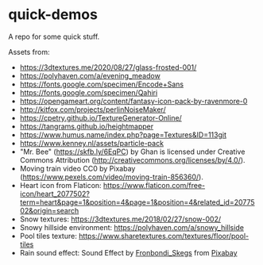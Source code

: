 # quick-demos

A repo for some quick stuff.

Assets from:

- https://3dtextures.me/2020/08/27/glass-frosted-001/
- https://polyhaven.com/a/evening_meadow
- https://fonts.google.com/specimen/Encode+Sans
- https://fonts.google.com/specimen/Qahiri
- https://opengameart.org/content/fantasy-icon-pack-by-ravenmore-0
- http://kitfox.com/projects/perlinNoiseMaker/
- https://cpetry.github.io/TextureGenerator-Online/
- https://tangrams.github.io/heightmapper
- https://www.humus.name/index.php?page=Textures&ID=113git 
- https://www.kenney.nl/assets/particle-pack
- "Mr. Bee" (https://skfb.ly/6EqPC) by Ghan is licensed under Creative Commons Attribution (http://creativecommons.org/licenses/by/4.0/).
- Moving train video CC0 by Pixabay (https://www.pexels.com/video/moving-train-856360/).
- Heart icon from Flaticon: https://www.flaticon.com/free-icon/heart_2077502?term=heart&page=1&position=4&page=1&position=4&related_id=2077502&origin=search
- Snow textures: https://3dtextures.me/2018/02/27/snow-002/
- Snowy hillside environment: https://polyhaven.com/a/snowy_hillside
- Pool tiles texture: https://www.sharetextures.com/textures/floor/pool-tiles 
- Rain sound effect: 
    Sound Effect by <a href="https://pixabay.com/users/fronbondi_skegs-23154649/?utm_source=link-attribution&amp;utm_medium=referral&amp;utm_campaign=music&amp;utm_content=10576">Fronbondi_Skegs</a> from <a href="https://pixabay.com//?utm_source=link-attribution&amp;utm_medium=referral&amp;utm_campaign=music&amp;utm_content=10576">Pixabay</a>